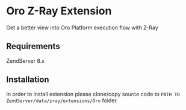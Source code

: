 Oro Z-Ray Extension
===================

Get a better view into Oro Platform execution flow with Z-Ray

Requirements
------------

ZendServer 8.x

Installation
------------

In order to install extension please clone/copy source code to ``PATH TO ZendServer/data/zray/extensions/Oro`` folder.
